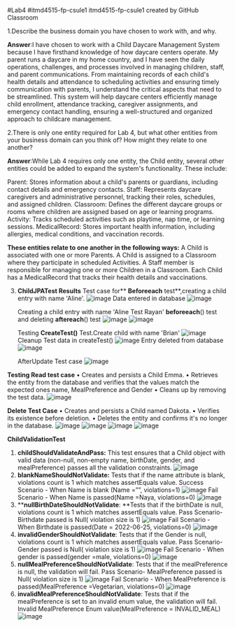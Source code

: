 #Lab4
#itmd4515-fp-csule1 itmd4515-fp-csule1 created by GitHub Classroom

1.Describe the business domain you have chosen to work with, and why. 

**Answer**:I have chosen to work with a Child Daycare Management System because I have firsthand knowledge of how daycare centers operate. My parent runs a daycare in my home country, and I have seen the daily operations, challenges, and processes involved in managing children, staff, and parent communications. From maintaining records of each child's health details and attendance to scheduling activities and ensuring timely communication with parents, I understand the critical aspects that need to be streamlined. This system will help daycare centers efficiently manage child enrollment, attendance tracking, caregiver assignments, and emergency contact handling, ensuring a well-structured and organized approach to childcare management.

2.There is only one entity required for Lab 4, but what other entities from your business domain can you think of?  How might they relate to one another?

**Answer**:While Lab 4 requires only one entity, the Child entity, several other entities could be added to expand the system's functionality. These include:

Parent: Stores information about a child's parents or guardians, including contact details and emergency contacts.
Staff: Represents daycare caregivers and administrative personnel, tracking their roles, schedules, and assigned children.
Classroom: Defines the different daycare groups or rooms where children are assigned based on age or learning programs.
Activity: Tracks scheduled activities such as playtime, nap time, or learning sessions.
MedicalRecord: Stores important health information, including allergies, medical conditions, and vaccination records.

**These entities relate to one another in the following ways:**
A Child is associated with one or more Parents.
A Child is assigned to a Classroom where they participate in scheduled Activities.
A Staff member is responsible for managing one or more Children in a Classroom.
Each Child has a MedicalRecord that tracks their health details and vaccinations.

3. **ChildJPATest Results**
   Test case for** **Beforeeach** test**,creating a child entry with name 'Aline'.
   ![image](https://github.com/user-attachments/assets/a2aa4307-502e-48c5-8da5-557d479cd660)
   Data entered in database
   ![image](https://github.com/user-attachments/assets/994704b4-c4f9-4c6b-b8c5-53d05a1b4cc0)

   Creating a child entry with name 'Aline Test Rayan' **beforeeach**() test and deleting **aftereach**() test
   ![image](https://github.com/user-attachments/assets/f9f3ff74-4138-42c3-a7b6-42c62f25b870)
   ![image](https://github.com/user-attachments/assets/77cd0dda-aed3-4539-8443-4d6c091305e5)

   Testing **CreateTest()** Test.Create child with name 'Brian'
   ![image](https://github.com/user-attachments/assets/99afd36f-7ef7-4bd9-b1c4-95c2d4f7633e)
   Cleanup Test data in createTest()
   ![image](https://github.com/user-attachments/assets/561d40d8-6488-4ef7-9e1f-05900475ffc9)
   Entry deleted from database
   ![image](https://github.com/user-attachments/assets/2c14f4df-6253-4fa5-93b3-b4afa98c6fa5)

    AfterUpdate Test case
   ![image](https://github.com/user-attachments/assets/769adf79-e66e-4121-9229-c6d57cd6ea72)

  **Testing Read test case**
  •	Creates and persists a Child Emma.
  •	Retrieves the entity from the database and verifies that the values match the expected ones name, MealPreference and Gender
  •	Cleans up by removing the test data.
  ![image](https://github.com/user-attachments/assets/dda8e603-8a83-44fe-8e10-ddd99524309f)

  **Delete Test Case**
  •	Creates and persists a Child named Dakota.
  •	Verifies its existence before deletion.
  •	Deletes the entity and confirms it's no longer in the database.
  ![image](https://github.com/user-attachments/assets/d1054c11-f00a-4baf-be78-380ee363eb8b)
  ![image](https://github.com/user-attachments/assets/6bab83ca-0265-424d-9a92-e9f953cc9ed5)
  ![image](https://github.com/user-attachments/assets/494e1d3a-b7c5-46ea-8438-f0a55ccec8d1)
  ![image](https://github.com/user-attachments/assets/3d8bd927-3642-40f0-a3f4-ed9c62ea99b2)

**ChildValidationTest**
1. **childShouldValidateAndPass:** This test ensures that a Child object with valid data (non-null, non-empty name, birthDate, gender, and mealPreference) passes all the validation constraints.
![image](https://github.com/user-attachments/assets/b0f318ec-d108-4e74-8040-4bad5f208a79)
2. **blankNameShouldNotValidate:** Tests that if the name attribute is blank, violations count is 1 which matches assertEquals value.
Success Scenario -   When Name is blank (Name =””, violations=1)
![image](https://github.com/user-attachments/assets/c3eea618-25fa-4d11-9871-c0fed953d1bb)
Fail Scenario -   When Name is passed(Name =Naya, violations=0)
![image](https://github.com/user-attachments/assets/e02f41cc-bc31-4825-897a-d6df797f7f74)
3. ****nullBirthDateShouldNotValidate**: **Tests that if the birthDate is null, violations count is 1 which matches assertEquals value.
Pass Scenario- Birthdate passed is Null( violation size is 1)
![image](https://github.com/user-attachments/assets/905b340a-a186-493b-92cc-80a9cf3ffe84)
Fail Scenario -   When Birthdate is passed(Date = 2022-06-25, violations=0)
![image](https://github.com/user-attachments/assets/20c52ad4-a6ee-4aa0-a52e-34dd58de0cb0)
4. **invalidGenderShouldNotValidate**: Tests that if the Gender is null, violations count is 1 which matches assertEquals value.
Pass Scenario- Gender passed is Null( violation size is 1)
![image](https://github.com/user-attachments/assets/8914b965-e78d-4078-ae83-b942b86c9f37)
Fail Scenario -   When gender is passed(gender =male, violations=0)
![image](https://github.com/user-attachments/assets/8628bc9c-b227-4ef7-90ba-71853f7d0a4a)
5. **nullMealPreferenceShouldNotValidate**: Tests that if the mealPreference is null, the validation will fail.
   Pass Scenario- MealPreference passed is Null( violation size is 1)
![image](https://github.com/user-attachments/assets/309e8f69-5fdb-4773-b87d-cade6b952720)
Fail Scenario -   When MealPreference is passed(MealPreference =Vegetarian, violations=0)
![image](https://github.com/user-attachments/assets/2029bfb3-46b3-47bd-a34f-4ea6efc02689)
6. **invalidMealPreferenceShouldNotValidate**: Tests that if the mealPreference is set to an invalid enum value, the validation will fail.
 Invalid MealPreference Enum value(MealPreference = INVALID_MEAL)
![image](https://github.com/user-attachments/assets/89c6acf4-01c3-4948-816b-f996af3f7df6)













   







 

 

